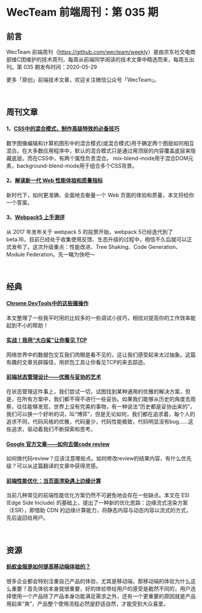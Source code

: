 
# WecTeam 前端周刊：第 035 期

## 前言

WecTeam 前端周刊（<https://github.com/wecteam/weekly>）是由京东社交电商部维C团维护的技术周刊，每周从前端同学阅读的技术文章中精选而来，每周五出刊。第 035 期发布时间：2020-05-29

更多「原创」前端技术文章，欢迎关注微信公众号「WecTeam」。

<br>

## 周刊文章

#### 1、[CSS中的混合模式，制作高级特效的必备技巧](https://segmentfault.com/a/1190000022598217)

数字图像编辑和计算机图形中的混合模式(或混合模式)用于确定两个图层如何相互混合。在大多数应用程序中，默认的混合模式只是通过用顶层的内容覆盖底层来隐藏底层。而在CSS中，有两个属性负责混合。 mix-blend-mode用于混合DOM元素，background-blend-mode用于组合多个CSS背景。

#### 2、[解读新一代 Web 性能体验和质量指标](https://mp.weixin.qq.com/s/E-0XyclhUQCokqIXtbz41g)

新时代下，如何更准确、全面地去衡量一个 Web 页面的体验和质量，本文将给你一个答案。

#### 3、[Webpack5 上手测评](https://juejin.im/post/5ecd05a1f265da76c4243fe6)

从 2017 年发布关于 webpack 5 的投票开始，webpack 5已经迭代到了beta.16，目前已经处于收集使用反馈、生态升级的过程中，相信不久后就可以正式发布了。这次升级重点：性能改进、Tree Shaking、Code Generation、Module Federation。先一睹为快吧～

<br>

## 经典

#### [Chrome DevTools中的这些骚操作](https://juejin.im/post/5ec338436fb9a0432d76e0c4)

本文整理了一些我平时用的比较多的一些调试小技巧，相信对提高你的工作效率能起到不小的帮助！

#### [实战！我用“大白鲨”让你看见 TCP](https://mp.weixin.qq.com/s/bHZ2_hgNQTKFZpWMCfUH9A)

网络世界中的数据包交互我们肉眼是看不见的，这让我们感受起来太过抽象。这篇有趣的文章另辟蹊径，用抓包工具让你看见TCP的来去踪迹。

#### [前端状态管理设计——优雅与妥协的艺术](https://cdc.tencent.com/2020/05/22/frontend-state-management-research/)

在状态管理这件事上，我们尝试一切，试图找到某种通用的优雅的解决方案，但是，在所有方案中，我们都不得不进行一些妥协。如果我们能够从历史的角度去观察，往往能够发现，世界上没有完美的事物，有一种说法“历史都是妥协出来的”，我们可以换一个好听的词，叫“博弈”，但是无论如何，我们都在追求着，每个人的追求不同，代码风格的优雅，代码量少，代码性能极致，代码明显没有bug……这些追求，驱动着我们不断探索和思考。

#### [Google 官方文章——如何去做code review](https://mp.weixin.qq.com/s/r4n_RtaA8vGbw7D-2E8bXg)

如何做代码review？应该注意哪些点。如何修改review的结果内容，有什么优先级？可以从这篇翻译的文章中获得灵感。

#### [前端性能优化：当页面渲染遇上边缘计算](https://mp.weixin.qq.com/s/Ez_GjA-eEGyE5izq6VKONA)

当前几种常见的前端性能优化方案仍然不可避免地会存在一些缺点。本文在 ESI (Edge Side Include) 的基础上，提出了一种新的优化思路：边缘流式渲染方案（ESR），即借助 CDN 的边缘计算能力，将静态内容与动态内容以流式的方式，先后返回给用户。

<br>

## 资源

#### [蚂蚁金服是如何提高移动端体验的？](https://mp.weixin.qq.com/s/2-j7ykMNn4IdYdjlcKDEHQ)

很多企业都会特别注重自己产品的体验，尤其是移动端，那移动端的体验为什么这么重要？首先体验本身就很重要，好的体验带给用户的感受是截然不同的，用户选择使用一个产品除了产品本身功能满足需求之外，还有一个更重要的原因就是产品用起来“爽”，产品整个使用流程必然是舒适自然，才能受到大众喜爱。

<br>
